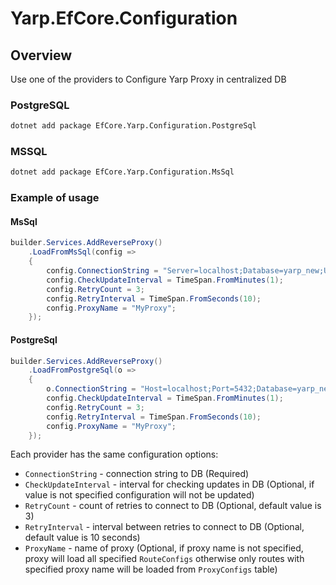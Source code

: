 # Yarp.EfCore.Configuration

## Overview

Use one of the providers to Configure Yarp Proxy in centralized DB

### PostgreSQL
```bash
dotnet add package EfCore.Yarp.Configuration.PostgreSql
```


### MSSQL
```bash
dotnet add package EfCore.Yarp.Configuration.MsSql
```

### Example of usage

#### MsSql
```csharp
builder.Services.AddReverseProxy()
    .LoadFromMsSql(config =>
    {
        config.ConnectionString = "Server=localhost;Database=yarp_new;User Id=sa;Password=Q#w2e3r4;TrustServerCertificate=true";
        config.CheckUpdateInterval = TimeSpan.FromMinutes(1);
        config.RetryCount = 3;
        config.RetryInterval = TimeSpan.FromSeconds(10);
        config.ProxyName = "MyProxy";
    });
```

#### PostgreSql
```csharp
builder.Services.AddReverseProxy()
    .LoadFromPostgreSql(o =>
    {
        o.ConnectionString = "Host=localhost;Port=5432;Database=yarp_new;Username=superfleet;Password=superfleet";
        config.CheckUpdateInterval = TimeSpan.FromMinutes(1);
        config.RetryCount = 3;
        config.RetryInterval = TimeSpan.FromSeconds(10);
        config.ProxyName = "MyProxy";
    });
```
Each provider has the same configuration options:

- `ConnectionString` - connection string to DB (Required)
- `CheckUpdateInterval` - interval for checking updates in DB (Optional, if value is not specified configuration will not be updated)
- `RetryCount` - count of retries to connect to DB (Optional, default value is 3)
- `RetryInterval` - interval between retries to connect to DB (Optional, default value is 10 seconds)
- `ProxyName` - name of proxy (Optional, if proxy name is not specified, proxy will load all specified `RouteConfigs` otherwise only routes with specified proxy name will be loaded from `ProxyConfigs` table)
